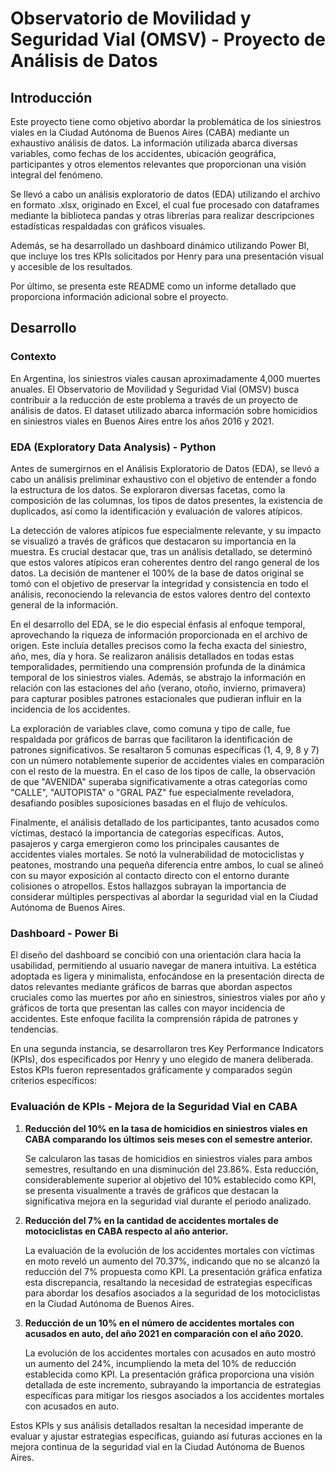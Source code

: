 # Observatorio de Movilidad y Seguridad Vial (OMSV) - Proyecto de Análisis de Datos

## Introducción

Este proyecto tiene como objetivo abordar la problemática de los siniestros viales en la Ciudad Autónoma de Buenos Aires (CABA) mediante un exhaustivo análisis de datos. La información utilizada abarca diversas variables, como fechas de los accidentes, ubicación geográfica, participantes y otros elementos relevantes que proporcionan una visión integral del fenómeno.

Se llevó a cabo un análisis exploratorio de datos (EDA) utilizando el archivo en formato .xlsx, originado en Excel, el cual fue procesado con dataframes mediante la biblioteca pandas y otras librerías para realizar descripciones estadísticas respaldadas con gráficos visuales.

Además, se ha desarrollado un dashboard dinámico utilizando Power BI, que incluye los tres KPIs solicitados por Henry para una presentación visual y accesible de los resultados.

Por último, se presenta este README como un informe detallado que proporciona información adicional sobre el proyecto.


## Desarrollo

### Contexto

En Argentina, los siniestros viales causan aproximadamente 4,000 muertes anuales. El Observatorio de Movilidad y Seguridad Vial (OMSV) busca contribuir a la reducción de este problema a través de un proyecto de análisis de datos. El dataset utilizado abarca información sobre homicidios en siniestros viales en Buenos Aires entre los años 2016 y 2021.

### EDA (Exploratory Data Analysis) - Python

Antes de sumergirnos en el Análisis Exploratorio de Datos (EDA), se llevó a cabo un análisis preliminar exhaustivo con el objetivo de entender a fondo la estructura de los datos. Se exploraron diversas facetas, como la composición de las columnas, los tipos de datos presentes, la existencia de duplicados, así como la identificación y evaluación de valores atípicos.

La detección de valores atípicos fue especialmente relevante, y su impacto se visualizó a través de gráficos que destacaron su importancia en la muestra. Es crucial destacar que, tras un análisis detallado, se determinó que estos valores atípicos eran coherentes dentro del rango general de los datos. La decisión de mantener el 100% de la base de datos original se tomó con el objetivo de preservar la integridad y consistencia en todo el análisis, reconociendo la relevancia de estos valores dentro del contexto general de la información.

En el desarrollo del EDA, se le dio especial énfasis al enfoque temporal, aprovechando la riqueza de información proporcionada en el archivo de origen. Este incluía detalles precisos como la fecha exacta del siniestro, año, mes, día y hora. Se realizaron análisis detallados en todas estas temporalidades, permitiendo una comprensión profunda de la dinámica temporal de los siniestros viales. Además, se abstrajo la información en relación con las estaciones del año (verano, otoño, invierno, primavera) para capturar posibles patrones estacionales que pudieran influir en la incidencia de los accidentes.

La exploración de variables clave, como comuna y tipo de calle, fue respaldada por gráficos de barras que facilitaron la identificación de patrones significativos. Se resaltaron 5 comunas específicas (1, 4, 9, 8 y 7) con un número notablemente superior de accidentes viales en comparación con el resto de la muestra. En el caso de los tipos de calle, la observación de que "AVENIDA" superaba significativamente a otras categorías como "CALLE", "AUTOPISTA" o "GRAL PAZ" fue especialmente reveladora, desafiando posibles suposiciones basadas en el flujo de vehículos.

Finalmente, el análisis detallado de los participantes, tanto acusados como víctimas, destacó la importancia de categorías específicas. Autos, pasajeros y carga emergieron como los principales causantes de accidentes viales mortales. Se notó la vulnerabilidad de motociclistas y peatones, mostrando una pequeña diferencia entre ambos, lo cual se alineó con su mayor exposición al contacto directo con el entorno durante colisiones o atropellos. Estos hallazgos subrayan la importancia de considerar múltiples perspectivas al abordar la seguridad vial en la Ciudad Autónoma de Buenos Aires.

### Dashboard - Power Bi

El diseño del dashboard se concibió con una orientación clara hacia la usabilidad, permitiendo al usuario navegar de manera intuitiva. La estética adoptada es ligera y minimalista, enfocándose en la presentación directa de datos relevantes mediante gráficos de barras que abordan aspectos cruciales como las muertes por año en siniestros, siniestros viales por año y gráficos de torta que presentan las calles con mayor incidencia de accidentes. Este enfoque facilita la comprensión rápida de patrones y tendencias.

En una segunda instancia, se desarrollaron tres Key Performance Indicators (KPIs), dos especificados por Henry y uno elegido de manera deliberada. Estos KPIs fueron representados gráficamente y comparados según criterios específicos:

### Evaluación de KPIs - Mejora de la Seguridad Vial en CABA

1. **Reducción del 10% en la tasa de homicidios en siniestros viales en CABA comparando los últimos seis meses con el semestre anterior.**

   Se calcularon las tasas de homicidios en siniestros viales para ambos semestres, resultando en una disminución del 23.86%. Esta reducción, considerablemente superior al objetivo del 10% establecido como KPI, se presenta visualmente a través de gráficos que destacan la significativa mejora en la seguridad vial durante el periodo analizado.

2. **Reducción del 7% en la cantidad de accidentes mortales de motociclistas en CABA respecto al año anterior.**

   La evaluación de la evolución de los accidentes mortales con víctimas en moto reveló un aumento del 70.37%, indicando que no se alcanzó la reducción del 7% propuesta como KPI. La presentación gráfica enfatiza esta discrepancia, resaltando la necesidad de estrategias específicas para abordar los desafíos asociados a la seguridad de los motociclistas en la Ciudad Autónoma de Buenos Aires.

3. **Reducción de un 10% en el número de accidentes mortales con acusados en auto, del año 2021 en comparación con el año 2020.**

   La evolución de los accidentes mortales con acusados en auto mostró un aumento del 24%, incumpliendo la meta del 10% de reducción establecida como KPI. La presentación gráfica proporciona una visión detallada de este incremento, subrayando la importancia de estrategias específicas para mitigar los riesgos asociados a los accidentes mortales con acusados en auto.

Estos KPIs y sus análisis detallados resaltan la necesidad imperante de evaluar y ajustar estrategias específicas, guiando así futuras acciones en la mejora continua de la seguridad vial en la Ciudad Autónoma de Buenos Aires.

